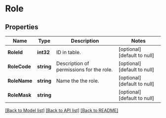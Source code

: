 # Role

## Properties
Name | Type | Description | Notes
------------ | ------------- | ------------- | -------------
**RoleId** | **int32** | ID in table. | [optional] [default to null]
**RoleCode** | **string** | Description of permissions for the role. | [optional] [default to null]
**RoleName** | **string** | Name the the role. | [optional] [default to null]
**RoleMask** | **string** |  | [optional] [default to null]

[[Back to Model list]](../README.md#documentation-for-models) [[Back to API list]](../README.md#documentation-for-api-endpoints) [[Back to README]](../README.md)

